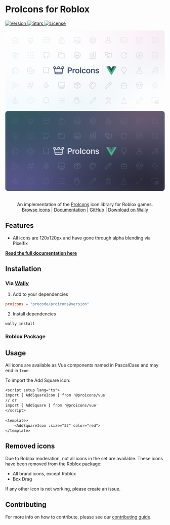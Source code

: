 # ProIcons for Roblox

<p>
    <a href="https://github.com/ProCode-Software/proicons/releases">
        <img src="https://img.shields.io/github/v/release/ProCode-Software/proicons?style=for-the-badge&color=rgb(172, 229, 251)"
            alt="Version">
    </a>
    <a href="">
        <img src="https://img.shields.io/github/stars/ProCode-Software/proicons?style=for-the-badge&color=rgb(255, 215, 142)"
            alt="Stars">
    </a>
    <a href="https://github.com/ProCode-Software/proicons/blob/main/LICENSE">
        <img src="https://img.shields.io/github/license/ProCode-Software/proicons?style=for-the-badge&color=rgb(252, 197, 232)"
            alt="License">
    </a>
</p>

<img src="https://raw.githubusercontent.com/ProCode-Software/proicons/main/.github/images/github-cover-vue_light.png#gh-light-mode-only">
<img src="https://raw.githubusercontent.com/ProCode-Software/proicons/main/.github/images/github-cover-vue_dark.png#gh-dark-mode-only">

<p align="center">
<br>
An implementation of the <a href="https://github.com/ProCode-Software/proicons" target="_blank">ProIcons</a> icon library for Roblox games.
<br>
<a href="https://procode-software.github.io/proicons/icons">Browse icons</a> | 
<a href="https://procode-software.github.io/proicons/docs/packages/roblox">Documentation</a> | 
<a href="https://github.com/ProCode-Software/proicons/tree/main/packages/proicons-roblox">GitHub</a> | 
<a href="https://wally.run/package/procode/proicons">Download on Wally</a>
</p>

## Features
- All icons are 120x120px and have gone through alpha blending via Pixelfix

**[Read the full documentation here](https://procode-software.github.io/proicons/docs/packages/roblox)**

## Installation
### Via [Wally](https://wally.run)
1. Add to your dependencies
```toml
proicons = "procode/proicons@version"
```
2. Install dependencies
```shell
wally install
```

### Roblox Package

## Usage
All icons are available as Vue components named in PascalCase and may end in `Icon`.

To import the Add Square icon:
```vue
<script setup lang="ts">
import { AddSquareIcon } from '@proicons/vue'
// or
import { AddSquare } from '@proicons/vue'
</script>

<template>
    <AddSquareIcon :size="32" color="red">
</template>
```

## Removed icons
Due to Roblox moderation, not all icons in the set are available. These icons have been removed from the Roblox package:
- All brand icons, except Roblox
- Box Drag

If any other icon is not working, please create an issue.

## Contributing
For more info on how to contribute, please see our [contributing guide](https://github.com/ProCode-Software/proicons/blob/main/CONTRIBUTING.md).